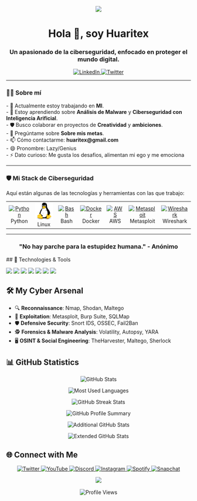 <div id="header" align="center">
  <img src="https://media.giphy.com/media/M9gbBd9nbDrOTu1Mqx/giphy.gif" width="100"/>
  <h1 align="center">Hola 👋, soy Huaritex</h1>
  <h3 align="center">Un apasionado de la ciberseguridad, enfocado en proteger el mundo digital.</h3>
</div>

<div align="center">
  <a href="https://www.linkedin.com/in/tu-usuario/" target="_blank">
    <img src="https://img.shields.io/badge/LinkedIn-0077B5?style=for-the-badge&logo=linkedin&logoColor=white" alt="LinkedIn"/>
  </a>
  <a href="https://twitter.com/tu-usuario" target="_blank">
    <img src="https://img.shields.io/badge/Twitter-1DA1F2?style=for-the-badge&logo=twitter&logoColor=white" alt="Twitter"/>
  </a>
</div>

---

### 👨‍💻 Sobre mí

<p>
  - 🔭 Actualmente estoy trabajando en <strong>MI</strong>.
  <br>
  - 🌱 Estoy aprendiendo sobre <strong>Análisis de Malware</strong> y <strong>Ciberseguridad con Inteligencia Arificial</strong>.
  <br>
  - 🛡️ Busco colaborar en proyectos de <strong>Creatividad</strong> y <strong>ambiciones</strong>.
  <br>
  - 💬 Pregúntame sobre <strong>Sobre mis metas</strong>.
  <br>
  - 📫 Cómo contactarme: <strong>huaritex@gmail.com</strong>
  <br>
  - 😄 Pronombre: Lazy/Genius
  <br>
  - ⚡ Dato curioso: Me gusta los desafios, alimentan mi ego y me emociona
</p>

---

### 🛡️ Mi Stack de Ciberseguridad

Aquí están algunas de las tecnologías y herramientas con las que trabajo:

<div align="center">
  <table>
    <tr>
      <td align="center" width="96">
        <a href="#-lenguajes-de-programación">
          <img src="https://cdn.jsdelivr.net/gh/devicons/devicon/icons/python/python-original.svg" width="48" height="48" alt="Python" />
        </a>
        <br>Python
      </td>
      <td align="center" width="96">
        <a href="#-herramientas">
          <img src="https://raw.githubusercontent.com/devicons/devicon/master/icons/linux/linux-original.svg" width="48" height="48" alt="Linux" />
        </a>
        <br>Linux
      </td>
      <td align="center" width="96">
        <a href="#-herramientas">
          <img src="https://cdn.jsdelivr.net/gh/devicons/devicon/icons/bash/bash-original.svg" width="48" height="48" alt="Bash" />
        </a>
        <br>Bash
      </td>
      <td align="center" width="96">
        <a href="#-cloud--contenedores">
          <img src="https://cdn.jsdelivr.net/gh/devicons/devicon/icons/docker/docker-original.svg" width="48" height="48" alt="Docker" />
        </a>
        <br>Docker
      </td>
       <td align="center" width="96">
        <a href="#-cloud--contenedores">
          <img src="https://cdn.jsdelivr.net/gh/devicons/devicon/icons/amazonwebservices/amazonwebservices-original.svg" width="48" height="48" alt="AWS" />
        </a>
        <br>AWS
      </td>
      <td align="center" width="96">
        <a href="#-herramientas">
          <img src="https://upload.wikimedia.org/wikipedia/commons/thumb/2/22/Metasploit_logo.svg/1200px-Metasploit_logo.svg.png" width="48" height="48" alt="Metasploit" />
        </a>
        <br>Metasploit
      </td>
      <td align="center" width="96">
        <a href="#-herramientas">
          <img src="https://cdn.worldvectorlogo.com/logos/wireshark.svg" width="48" height="48" alt="Wireshark" />
        </a>
        <br>Wireshark
      </td>
    </tr>
  </table>
</div>

---

<div align="center">
  <h3>"No hay parche para la estupidez humana." - Anónimo</h3>
</div>
<!-- Skills Section with Custom Badges -->
## 🔧 Technologies & Tools

![](https://img.shields.io/badge/OS-Arch%20Linux-informational?style=flat&logo=linux&logoColor=white&color=2bbc8a)
![](https://img.shields.io/badge/OS-Kali%20Linux-informational?style=flat&logo=linux&logoColor=white&color=2bbc8a)
![](https://img.shields.io/badge/Editor-VSCode-informational?style=flat&logo=visual-studio-code&logoColor=white&color=2bbc8a)
![](https://img.shields.io/badge/Code-Python-informational?style=flat&logo=python&logoColor=white&color=2bbc8a)
![](https://img.shields.io/badge/Code-C++-informational?style=flat&logo=C&logoColor=white&color=2bbc8a)
![](https://img.shields.io/badge/Shell-Bash-informational?style=flat&logo=gnu-bash&logoColor=white&color=2bbc8a)
![](https://img.shields.io/badge/Tools-PostgreSQL-informational?style=flat&logo=postgresql&logoColor=white&color=2bbc8a)

<!-- Security Tools -->
## 🛠️ My Cyber Arsenal

- 🔍 **Reconnaissance**: Nmap, Shodan, Maltego
- 🔐 **Exploitation**: Metasploit, Burp Suite, SQLMap
- 🛡️ **Defensive Security**: Snort IDS, OSSEC, Fail2Ban
- 🕵️ **Forensics & Malware Analysis**: Volatility, Autopsy, YARA
- 🖥 **OSINT & Social Engineering**: TheHarvester, Maltego, Sherlock

<!-- GitHub Stats -->
## 📊 GitHub Statistics

<p align="center">
  <img src="https://github-readme-stats.vercel.app/api?username=Huaritex&show_icons=true&theme=onedark" alt="GitHub Stats"/>
</p>
<p align="center">
  <img src="https://github-readme-stats.vercel.app/api/top-langs/?username=Huaritex&layout=compact&theme=onedark" alt="Most Used Languages"/>
</p>
<p align="center">
  <img src="https://github-readme-streak-stats.herokuapp.com/?user=Huaritex&theme=onedark" alt="GitHub Streak Stats"/>
</p>
<p align="center">
  <img src="https://github-profile-summary-cards.vercel.app/api/cards/profile-details?username=Huaritex&theme=onedark" alt="GitHub Profile Summary"/>
</p>
<p align="center">
  <img src="https://github-readme-stats.vercel.app/api?username=Huaritex&show_icons=true&hide=contribs,prs&theme=onedark" alt="Additional GitHub Stats"/>
</p>
<p align="center">
  <img src="https://github-readme-stats.vercel.app/api?username=Huaritex&show=reviews,discussions_started,discussions_answered,prs_merged,prs_merged_percentage&theme=onedark" alt="Extended GitHub Stats"/>
</p>

<!-- Connect Section -->
## 🌐 Connect with Me

<p align="center">
  <!-- Twitter -->
  <a href="https://x.com/huaritex" target="_blank">
    <img src="https://img.shields.io/badge/-Twitter-1DA1F2?style=for-the-badge&logo=Twitter&logoColor=white&color=00acee&labelColor=000000" alt="Twitter"/>
  </a>
  
 <!-- YouTube -->
  <a href="https://www.youtube.com/@Huaritex-y4d" target="_blank">
    <img src="https://img.shields.io/badge/-YouTube-FF0000?style=for-the-badge&logo=YouTube&logoColor=white&color=333333&labelColor=FF0000" alt="YouTube"/>
  </a>
  
  <!-- Discord -->
  <a href="https://discord.com/users/Huaritex#1720" target="_blank">
    <img src="https://img.shields.io/badge/-Discord-5865F2?style=for-the-badge&logo=Discord&logoColor=white&color=2f3136&labelColor=5865F2" alt="Discord"/>
  </a>
  
  <!-- Instagram -->
  <a href="https://www.instagram.com/huaritex/" target="_blank">
    <img src="https://img.shields.io/badge/-Instagram-E4405F?style=for-the-badge&logo=Instagram&logoColor=white&color=000000&labelColor=E4405F" alt="Instagram"/>
  </a>
  
  <!-- Spotify -->
  <a href="https://open.spotify.com/user/virtualgt20" target="_blank">
    <img src="https://img.shields.io/badge/-Spotify-1DB954?style=for-the-badge&logo=Spotify&logoColor=white&color=000000&labelColor=1DB954" alt="Spotify"/>
  </a>

  <!-- Snapchat -->
<a href="https://www.snapchat.com/add/huaritex" target="_blank">
  <img src="https://img.shields.io/badge/-Snapchat-F1C40F?style=for-the-badge&logo=Snapchat&logoColor=white&color=000000&labelColor=F1C40F" alt="Snapchat"/>
</a>
  
<!-- Footer -->
<p align="center">
  <img src="https://capsule-render.vercel.app/api?type=waving&color=00FF00&height=100&section=footer"/>
</p>

<!-- Profile Views Counter -->
<p align="center"> 
  <img src="https://komarev.com/ghpvc/?username=YOUR_USERNAME&label=Profile%20views&color=00FF00&style=flat" alt="Profile Views"/>
</p>
